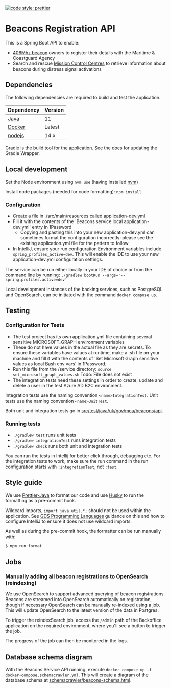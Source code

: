 [![code style: prettier](https://img.shields.io/badge/code_style-prettier-ff69b4.svg?style=flat-square)](https://github.com/prettier/prettier)

# Beacons Registration API

This is a Spring Boot API to enable:

- [406Mhz beacon](https://www.gov.uk/maritime-safety-weather-and-navigation/register-406-mhz-beacons) owners to register
  their details with the Maritime & Coastguard Agency
- Search and rescue [Mission Control Centres](<https://en.wikipedia.org/wiki/Mission_control_centre_(Cospas-Sarsat)>) to
  retrieve information about beacons during distress signal activations

## Dependencies

The following dependencies are required to build and test the application.

| Dependency                                               | Version |
| -------------------------------------------------------- | ------- |
| [Java](https://adoptopenjdk.net/)                        | 11      |
| [Docker](https://www.docker.com/products/docker-desktop) | Latest  |
| [nodejs](https://nodejs.org/en/)                         | 14.x    |

Gradle is the build tool for the application. See
the [docs](https://docs.gradle.org/current/userguide/gradle_wrapper.html#sec:upgrading_wrapper) for updating the Gradle
Wrapper.

## Local development

Set the Node environment using `nvm use` (having installed [nvm](https://github.com/nvm-sh/nvm))

Install node packages (needed for code formatting): `npm install`

### Configuration

- Create a file in ./src/main/resources called application-dev.yml
- Fill it with the contents of the 'Beacons service local application-dev.yml' entry in 1Password
  - Copying and pasting this into your new application-dev.yml can sometimes format the configuration incorrectly: please see the existing application.yml file for the pattern to follow
- In IntelliJ, ensure your run configuration Environment variables include `spring_profiles_active=dev`. This will enable the IDE to use your new application-dev.yml configuration settings.

The service can be run either locally in your IDE of choice or from the command line by
running: `./gradlew bootRun --args='--spring.profiles.active=dev'`

Local development instances of the backing services, such as PostgreSQL and OpenSearch, can be initiated with the
command `docker compose up`.

## Testing

### Configuration for Tests

- The test project has its own application.yml file containing several sensitive MICROSOFT_GRAPH environment variables
- These do not have values in the actual file as they are secrets. To ensure these variables have values at runtime, make a .sh file on your machine and fill it with the contents of 'Set Microsoft Graph sensitive values as local Bash env vars' in 1Password.
- Run this file from the /service directory: `source set_microsoft_graph_values.sh` Todo: File does not exist
- The integration tests need these settings in order to create, update and delete a user in the test Azure AD B2C environment.

Integration tests use the naming convention `<name>IntegrationTest`. Unit tests use the naming convention
`<name>UnitTest`.

Both unit and integration tests go in [src/test/java/uk/gov/mca/beacons/api](src/test/java/uk/gov/mca/beacons/api).

### Running tests

- `./gradlew test` runs unit tests
- `./gradlew integrationTest` runs integration tests
- `./gradlew check` runs both unit and integration tests

You can run the tests in Intellij for better click through, debugging etc. For the integration tests to work, make sure the run command in the run configuration starts with `:integretionTest`, not `:test`.

## Style guide

We use [Prettier-Java](https://github.com/jhipster/prettier-java/tree/c1f867092f74ebfdf68ccb843f8186c943bfdeca) to
format our code and use [Husky](https://typicode.github.io/husky/#/) to run the formatting as a pre-commit hook.

Wildcard imports, `import java.util.*;` should not be used within the application.
See [GDS Programming Languages](https://gds-way.cloudapps.digital/manuals/programming-languages/java.html#imports)
guidance on this and how to configure IntelliJ to ensure it does not use wildcard imports.

As well as during the pre-commit hook, the formatter can be run manually with:

```bash
$ npm run format
```

## Jobs

### Manually adding all beacon registrations to OpenSearch (reindexing)

We use OpenSearch to support advanced querying of beacon registrations. Beacons are streamed into OpenSearch
automatically on registration, though if necessary OpenSearch can be manually re-indexed using a job. This will
update OpenSearch to the latest version of the data in Postgres.

To trigger the reindexSearch job, access the `/admin` path of the Backoffice application on the required environment,
where you'll see a button to trigger the job.

The progress of the job can then be monitored in the logs.

## Database schema diagram

With the Beacons Service API running, execute `docker compose up -f docker-compose.schemacrawler.yml`. This will create
a diagram of the database schema at
[schemacrawler/beacons-schema.html](schemacrawler/beacons-schema.html).
